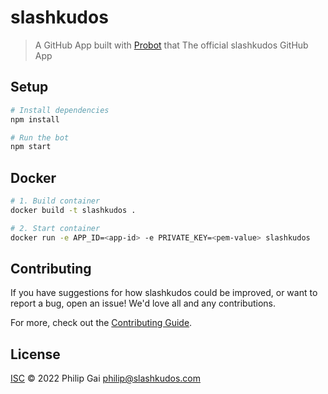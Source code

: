 # slashkudos

> A GitHub App built with [Probot](https://github.com/probot/probot) that The official slashkudos GitHub App

## Setup

```sh
# Install dependencies
npm install

# Run the bot
npm start
```

## Docker

```sh
# 1. Build container
docker build -t slashkudos .

# 2. Start container
docker run -e APP_ID=<app-id> -e PRIVATE_KEY=<pem-value> slashkudos
```

## Contributing

If you have suggestions for how slashkudos could be improved, or want to report a bug, open an issue! We'd love all and any contributions.

For more, check out the [Contributing Guide](CONTRIBUTING.md).

## License

[ISC](LICENSE) © 2022 Philip Gai <philip@slashkudos.com>
